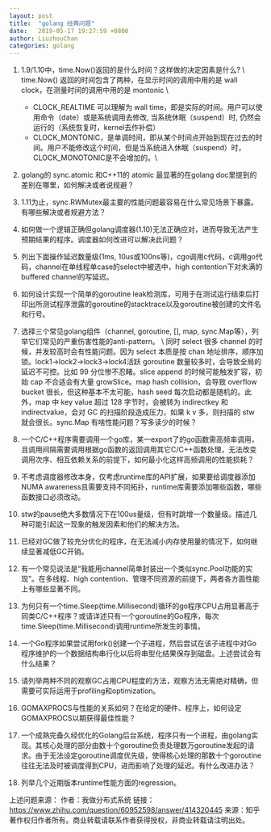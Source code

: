 ```yaml
---
layout: post
title:  "golang 经典问题"
date:   2019-05-17 19:27:59 +0800
author: LiuzhouChan
categories: golang
---
```


1. 1.9/1.10中，time.Now()返回的是什么时间？这样做的决定因素是什么? \\
    time.Now() 返回的时间包含了两种，在显示时间的调用中用的是 wall clock，在测量时间的调用中用的是 montonic \\
    - CLOCK_REALTIME 可以理解为 wall time，即是实际的时间。用户可以使用命令（date）或是系统调用去修改, 当系统休眠（suspend）时, 仍然会运行的（系统恢复时，kernel去作补偿）
    - CLOCK_MONTONIC，是单调时间，即从某个时间点开始到现在过去的时间。用户不能修改这个时间，但是当系统进入休眠（suspend）时，CLOCK_MONOTONIC是不会增加的。\\
    
2. golang的 sync.atomic 和C++11的 atomic 最显著的在golang doc里提到的差别在哪里，如何解决或者说规避？

3. 1.11为止，sync.RWMutex最主要的性能问题最容易在什么常见场景下暴露。有哪些解决或者规避方法？

4. 如何做一个逻辑正确但golang调度器(1.10)无法正确应对，进而导致无法产生预期结果的程序。调度器如何改进可以解决此问题？

5. 列出下面操作延迟数量级(1ms, 10us或100ns等)，cgo调用c代码，c调用go代码，channel在单线程单case的select中被选中，high contention下对未满的buffered channel的写延迟。

6. 如何设计实现一个简单的goroutine leak检测库，可用于在测试运行结束后打印出所测试程序泄露的goroutine的stacktrace以及goroutine被创建的文件名和行号。

7. 选择三个常见golang组件（channel, goroutine, [], map, sync.Map等），列举它们常见的严重伤害性能的anti-pattern。 \\
同时 select 很多 channel 的时候，并发较高时会有性能问题。因为 select 本质是按 chan 地址排序，顺序加锁。lock1->lock2->lock3->lock4活跃 goroutine 数量较多时，会导致全局的延迟不可控。比如 99 分位惨不忍睹。slice append 的时候可能触发扩容，初始 cap 不合适会有大量 growSlice。map hash collision，会导致 overflow bucket 很长，但这种基本不太可能，hash seed 每次启动都是随机的。此外，map 中 key value 超过 128 字节时，会被转为 indirectkey 和 indirectvalue，会对 GC 的扫描阶段造成压力，如果 k v 多，则扫描的 stw 就会很长。sync.Map 有啥性能问题？写多读少的时候？


8. 一个C/C++程序需要调用一个go库，某一export了的go函数需高频率调用，且调用间隔需要调用根据go函数的返回调用其它C/C++函数处理，无法改变调用次序、相互依赖关系的前提下，如何最小化这样高频调用的性能损耗？

9. 不考虑调度器修改本身，仅考虑runtime库的API扩展，如果要给调度器添加NUMA awareness且需要支持不同拓扑，runtime库需要添加哪些函数，哪些函数接口必须改动。

10. stw的pause绝大多数情况下在100us量级，但有时跳增一个数量级。描述几种可能引起这一现象的触发因素和他们的解决方法。

11. 已经对GC做了较充分优化的程序，在无法减小内存使用量的情况下，如何继续显著减低GC开销。

12. 有一个常见说法是“我能用channel简单封装出一个类似sync.Pool功能的实现”。在多线程、high contention、管理不同资源的前提下，两者各方面性能上有哪些显著不同。

13. 为何只有一个time.Sleep(time.Millisecond)循环的go程序CPU占用显著高于同类C/C++程序？或请详述只有一个goroutine的Go程序，每次time.Sleep(time.Millisecond)调用runtime所发生的事情。

14. 一个Go程序如果尝试用fork()创建一个子进程，然后尝试在该子进程中对Go程序维护的一个数据结构串行化以后将串型化结果保存到磁盘。上述尝试会有什么结果？

15. 请列举两种不同的观察GC占用CPU程度的方法，观察方法无需绝对精确，但需要可实际运用于profiling和optimization。

16. GOMAXPROCS与性能的关系如何？在给定的硬件、程序上，如何设定GOMAXPROCS以期获得最佳性能？

17. 一个成熟完备久经优化的Golang后台系统，程序只有一个进程，由golang实现。其核心处理的部分由数十个goroutine负责处理数万goroutine发起的请求。由于无法设定goroutine调度优先级，使得核心处理的那数十个goroutine往往无法及时被调度得到CPU，进而影响了处理的延迟。有什么改进办法？

18. 列举几个近期版本runtime性能方面的regression。


上述问题来源：
作者：我做分布式系统
链接：https://www.zhihu.com/question/60952598/answer/414320445
来源：知乎
著作权归作者所有。商业转载请联系作者获得授权，非商业转载请注明出处。
